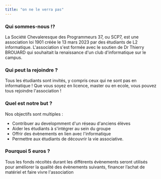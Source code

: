```yaml
---
title: "on ne le verra pas"
---
```


### Qui sommes-nous !?

La Société Chevaleresque des Programmeurs 37, ou SCP7, est une association loi 1901 créée le 13 mars 2023 par des étudiants de L2 informatique. L'association s'est formée avec le soutien de Dr Thierry BROUARD qui souhaitait la renaissance d'un club d'informatique sur le campus.

### Qui peut la rejoindre ?

Tous les étudiants sont invités, y compris ceux qui ne sont pas en informatique ! Que vous soyez en licence, master ou en ecole, vous pouvez tous rejoindre l'association ! 

### Quel est notre but ?

Nos objectifs sont multiples :
 + Contribuer au developmment d'un réseau d'anciens élèves
 + Aider les étudiants à s'intégrer au sein du groupe
 + Offrir des évènements en lien avec l'informatique
 + Permettre aux étudiants de découvrir la vie associative.

### Pourquoi 5 euros ?

Tous les fonds récoltés durant les différents évènements seront utilisés pour améliorer la qualité des évènements suivants, financer l’achat de matériel et faire vivre l'association 
